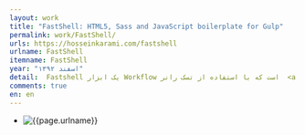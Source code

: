 ```yaml
---
layout: work
title: "FastShell: HTML5, Sass and JavaScript boilerplate for Gulp"
permalink: work/FastShell/
urls: https://hosseinkarami.com/fastshell
urlname: FastShell
itemname: FastShell
year: "اسفند ۱۳۹۲" 
detail:  Fastshell یک ابزار Workflow است که با استفاده از تسک رانر  <a href="http://gulpjs.com/">Gulp</a> کار میکند و می‌توانید فایل‌های <code>Sass</code>, <code>Js</code>, <code>HTML</code> خودتون رو مدیریت کنید. اگر دوست دارید از <a href="http://hosseinkarami.github.io/fastshell/">FastShell</a> استفاده کنید، از <a href="https://github.com/HosseinKarami/fastshell/blob/master/docs/DOCS.md">اینجا</a> شروع کنید.
comments: true
en: en
---
```



<nav class="workassets">
  <ul>
    <li><img src="{{site.url}}/assets/img/works/fastshell/1.png" alt="{{page.urlname}}" /></li>
  </ul>
</nav>
